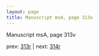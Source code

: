```yaml
---
layout: page
title: Manuscript msA, page 313v
---
```


Manuscript msA, page 313v

prev:  [313r](../313r) | next:  [314r](../314r)